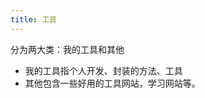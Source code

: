 ```yaml
---
title: 工具
---
```


<div>
        分为两大类：我的工具和其他
        <ul>
          <li>我的工具指个人开发、封装的方法、工具</li>
          <li>其他包含一些好用的工具网站，学习网站等。</li>
        </ul>
      </div>